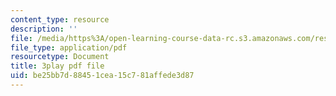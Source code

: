 ```yaml
---
content_type: resource
description: ''
file: /media/https%3A/open-learning-course-data-rc.s3.amazonaws.com/res-6-012-introduction-to-probability-spring-2018/be25bb7d88451cea15c781affede3d87_zM39sZL9oGE.pdf
file_type: application/pdf
resourcetype: Document
title: 3play pdf file
uid: be25bb7d-8845-1cea-15c7-81affede3d87
---
```

